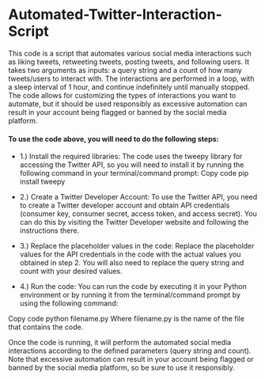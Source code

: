 # Automated-Twitter-Interaction-Script
This code is a script that automates various social media interactions such as liking tweets, retweeting tweets, posting tweets, and following users. It takes two arguments as inputs: a query string and a count of how many tweets/users to interact with. The interactions are performed in a loop, with a sleep interval of 1 hour, and continue indefinitely until manually stopped. The code allows for customizing the types of interactions you want to automate, but it should be used responsibly as excessive automation can result in your account being flagged or banned by the social media platform.

#### To use the code above, you will need to do the following steps:

- 1.) Install the required libraries: The code uses the tweepy library for accessing the Twitter API, so you will need to install it by running the following command in your terminal/command prompt:
Copy code
pip install tweepy

- 2.) Create a Twitter Developer Account: To use the Twitter API, you need to create a Twitter developer account and obtain API credentials (consumer key, consumer secret, access token, and access secret). You can do this by visiting the Twitter Developer website and following the instructions there.

- 3.) Replace the placeholder values in the code: Replace the placeholder values for the API credentials in the code with the actual values you obtained in step 2. You will also need to replace the query string and count with your desired values.

- 4.) Run the code: You can run the code by executing it in your Python environment or by running it from the terminal/command prompt by using the following command:

Copy code
python filename.py
Where filename.py is the name of the file that contains the code.

Once the code is running, it will perform the automated social media interactions according to the defined parameters (query string and count). Note that excessive automation can result in your account being flagged or banned by the social media platform, so be sure to use it responsibly.





